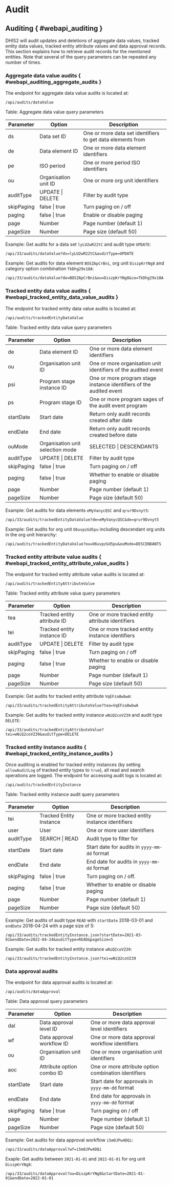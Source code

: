 # Audit

## Auditing { #webapi_auditing } 

DHIS2 will audit updates and deletions of aggregate data values, tracked entity data values, tracked entity attribute values and data approval records. This section explains how to retrieve audit records for the mentioned entities. Note that several of the query parameters can be repeated any number of times.

### Aggregate data value audits { #webapi_auditing_aggregate_audits } 

The endpoint for aggregate data value audits is located at:

```
/api/audits/dataValue
```

Table: Aggregate data value query parameters

| Parameter | Option | Description |
|---|---|---|
| ds | Data set ID | One or more data set identifiers to get data elements from |
| de | Data element ID | One or more data element identifiers |
| pe | ISO period | One or more period ISO identifiers |
| ou | Organisation unit ID | One or more org unit identifiers |
| auditType | UPDATE &#124; DELETE | Filter by audit type |
| skipPaging | false &#124; true | Turn paging on / off |
| paging | false \| true | Enable or disable paging |
| page | Number | Page number (default 1) |
| pageSize | Number | Page size (default 50) |

Example: Get audits for a data set `lyLU2wR22tC` and audit type `UPDATE`:

    /api/33/audits/dataValue?ds=lyLU2wR22tC&auditType=UPDATE

Example: Get audits for data element `BOSZApCrBni`, org unit `DiszpKrYNg8` and category option combination `TkDhg29x18A`:

    /api/33/audits/dataValue?de=BOSZApCrBni&ou=DiszpKrYNg8&co=TkDhg29x18A

### Tracked entity data value audits { #webapi_tracked_entity_data_value_audits } 

The endpoint for tracked entity data value audits is located at:

```
/api/audits/trackedEntityDataValue
```

Table: Tracked entity data value query parameters

| Parameter | Option | Description |
|---|---|---|
| de | Data element ID | One or more data element identifiers |
| ou | Organisation unit ID | One or more organisation unit identifiers of the audited event |
| psi | Program stage instance ID | One or more program stage instance identifiers of the audited event |
| ps | Program stage ID | One or more program sages of the audit event program |
| startDate | Start date | Return only audit records created after date |
| endDate | End date | Return only audit records created before date |
| ouMode | Organisation unit selection mode | SELECTED \| DESCENDANTS |
| auditType | UPDATE &#124; DELETE | Filter by audit type |
| skipPaging | false &#124; true | Turn paging on / off |
| paging | false \| true | Whether to enable or disable paging |
| page | Number | Page number (default 1) |
| pageSize | Number | Page size (default 50) |

Example: Get audits for data elements `eMyVanycQSC` and `qrur9Dvnyt5`:

    /api/33/audits/trackedEntityDataValue?de=eMyVanycQSC&de=qrur9Dvnyt5

Example: Get audits for org unit `O6uvpzGd5pu` including descendant org units in the org unit hierarchy:

    /api/audits/trackedEntityDataValue?ou=O6uvpzGd5pu&ouMode=DESCENDANTS

### Tracked entity attribute value audits { #webapi_tracked_entity_attribute_value_audits } 

The endpoint for tracked entity attribute value audits is located at:

```
/api/audits/trackedEntityAttributeValue
```

Table: Tracked entity attribute value query parameters

| Parameter | Option | Description |
|---|---|---|
| tea | Tracked entity attribute ID | One or more tracked entity attribute identifiers |
| tei | Tracked entity instance ID | One or more tracked entity instance identifiers |
| auditType | UPDATE &#124; DELETE | Filter by audit type |
| skipPaging | false &#124; true | Turn paging on / off |
| paging | false \| true | Whether to enable or disable paging |
| page | Number | Page number (default 1) |
| pageSize | Number | Page size (default 50) |

Example: Get audits for tracked entity attribute `VqEFza8wbwA`:

    /api/33/audits/trackedEntityAttributeValue?tea=VqEFza8wbwA
    
Example: Get audits for tracked entity instance `wNiQ2coVZ39` and audit type `DELETE`:

    /api/33/audits/trackedEntityAttributeValue?tei=wNiQ2coVZ39&auditType=DELETE

### Tracked entity instance audits { #webapi_tracked_entity_instance_audits } 

Once auditing is enabled for tracked entity instances (by setting `allowAuditLog` of tracked entity types to `true`), all read and search operations are logged. The endpoint for accessing audit logs is located at:

```
/api/audits/trackedEntityInstance
```

Table: Tracked entity instance audit query parameters

| Parameter | Option | Description |
|---|---|---|
| tei | Tracked Entity Instance | One or more tracked entity instance identifiers |
| user | User | One or more user identifiers |
| auditType | SEARCH &#124; READ | Audit type to filter for |
| startDate | Start date | Start date for audits in `yyyy-mm-dd` format |
| endDate | End date | End date for audits in `yyyy-mm-dd` format |
| skipPaging | false &#124; true | Turn paging on / off. |
| paging | false \| true | Whether to enable or disable paging |
| page | Number | Page number  (default 1) |
| pageSize | Number | Page size  (default 50) |

Example: Get audits of audit type `READ` with `startDate` 2018-03-01 and `endDate` 2018-04-24 with a page size of 5:

    /api/33/audits/trackedEntityInstance.json?startDate=2021-03-01&endDate=2022-04-24&auditType=READ&pageSize=5

Example: Get audits for tracked entity instance `wNiQ2coVZ39`:

    /api/33/audits/trackedEntityInstance.json?tei=wNiQ2coVZ39

### Data approval audits

The endpoint for data approval audits is located at:

```
/api/audits/dataApproval
```

Table: Data approval query parameters

| Parameter | Option | Description |
|---|---|---|
| dal | Data approval level ID | One or more data approval level identifiers |
| wf | Data approval workflow ID | One or more data approval workflow identifiers |
| ou | Organisation unit ID | One or more organisation unit identifiers |
| aoc | Attribute option combo ID | One or more attribute option combination identifiers |
| startDate | Start date | Start date for approvals in `yyyy-mm-dd` format |
| endDate | End date | End date for approvals in `yyyy-mm-dd` format |
| skipPaging | false &#124; true | Turn paging on / off |
| page | Number | Page number (default 1) |
| pageSize | Number | Page size (default 50) |

Example: Get audits for data approval workflow `i5m0JPw4DQi`:

    /api/33/audits/dataApproval?wf=i5m0JPw4DQi
    
Exaple: Get audits between `2021-01-01` and `2022-01-01` for org unit `DiszpKrYNg8`:

    /api/33/audits/dataApproval?ou=DiszpKrYNg8&startDate=2021-01-01&endDate=2022-01-01

